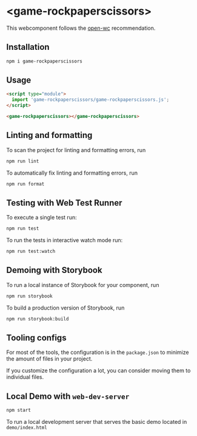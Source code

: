 # \<game-rockpaperscissors>

This webcomponent follows the [open-wc](https://github.com/open-wc/open-wc) recommendation.

## Installation

```bash
npm i game-rockpaperscissors
```

## Usage

```html
<script type="module">
  import 'game-rockpaperscissors/game-rockpaperscissors.js';
</script>

<game-rockpaperscissors></game-rockpaperscissors>
```

## Linting and formatting

To scan the project for linting and formatting errors, run

```bash
npm run lint
```

To automatically fix linting and formatting errors, run

```bash
npm run format
```

## Testing with Web Test Runner

To execute a single test run:

```bash
npm run test
```

To run the tests in interactive watch mode run:

```bash
npm run test:watch
```

## Demoing with Storybook

To run a local instance of Storybook for your component, run

```bash
npm run storybook
```

To build a production version of Storybook, run

```bash
npm run storybook:build
```


## Tooling configs

For most of the tools, the configuration is in the `package.json` to minimize the amount of files in your project.

If you customize the configuration a lot, you can consider moving them to individual files.

## Local Demo with `web-dev-server`

```bash
npm start
```

To run a local development server that serves the basic demo located in `demo/index.html`
